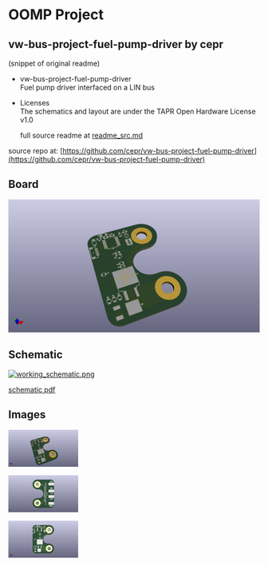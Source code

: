 # OOMP Project  
## vw-bus-project-fuel-pump-driver  by cepr  
  
(snippet of original readme)  
  
- vw-bus-project-fuel-pump-driver  
Fuel pump driver interfaced on a LIN bus  
  
- Licenses  
The schematics and layout are under the TAPR Open Hardware License v1.0  
  
  
  full source readme at [readme_src.md](readme_src.md)  
  
source repo at: [https://github.com/cepr/vw-bus-project-fuel-pump-driver](https://github.com/cepr/vw-bus-project-fuel-pump-driver)  
## Board  
  
[![working_3d.png](working_3d_600.png)](working_3d.png)  
## Schematic  
  
[![working_schematic.png](working_schematic_600.png)](working_schematic.png)  
  
[schematic pdf](working_schematic.pdf)  
## Images  
  
[![working_3d.png](working_3d_140.png)](working_3d.png)  
  
[![working_3d_back.png](working_3d_back_140.png)](working_3d_back.png)  
  
[![working_3d_front.png](working_3d_front_140.png)](working_3d_front.png)  
